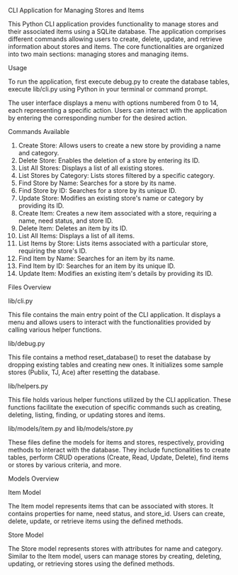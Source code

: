 CLI Application for Managing Stores and Items

This Python CLI application provides functionality to manage stores and their associated items using a SQLite database. The application comprises different commands allowing users to create, delete, update, and retrieve information about stores and items. The core functionalities are organized into two main sections: managing stores and managing items.

Usage



To run the application, first execute debug.py to create the database tables, execute lib/cli.py using Python in your terminal or command prompt.

The user interface displays a menu with options numbered from 0 to 14, each representing a specific action. Users can interact with the application by entering the corresponding number for the desired action.

Commands Available

1.	Create Store: Allows users to create a new store by providing a name and category.
2.	Delete Store: Enables the deletion of a store by entering its ID.
3.	List All Stores: Displays a list of all existing stores.
4.	List Stores by Category: Lists stores filtered by a specific category.
5.	Find Store by Name: Searches for a store by its name.
6.	Find Store by ID: Searches for a store by its unique ID.
7.	Update Store: Modifies an existing store's name or category by providing its ID.
8.	Create Item: Creates a new item associated with a store, requiring a name, need status, and store ID.
9.	Delete Item: Deletes an item by its ID.
10.	List All Items: Displays a list of all items.
11.	List Items by Store: Lists items associated with a particular store, requiring the store's ID.
12.	Find Item by Name: Searches for an item by its name.
13.	Find Item by ID: Searches for an item by its unique ID.
14.	Update Item: Modifies an existing item's details by providing its ID.

Files Overview

lib/cli.py

This file contains the main entry point of the CLI application. It displays a menu and allows users to interact with the functionalities provided by calling various helper functions.

lib/debug.py

This file contains a method reset_database() to reset the database by dropping existing tables and creating new ones. It initializes some sample stores (Publix, TJ, Ace) after resetting the database.

lib/helpers.py

This file holds various helper functions utilized by the CLI application. These functions facilitate the execution of specific commands such as creating, deleting, listing, finding, or updating stores and items.

lib/models/item.py and lib/models/store.py

These files define the models for items and stores, respectively, providing methods to interact with the database. They include functionalities to create tables, perform CRUD operations (Create, Read, Update, Delete), find items or stores by various criteria, and more.

Models Overview

Item Model

The Item model represents items that can be associated with stores. It contains properties for name, need status, and store_id. Users can create, delete, update, or retrieve items using the defined methods.

Store Model

The Store model represents stores with attributes for name and category. Similar to the Item model, users can manage stores by creating, deleting, updating, or retrieving stores using the defined methods.
